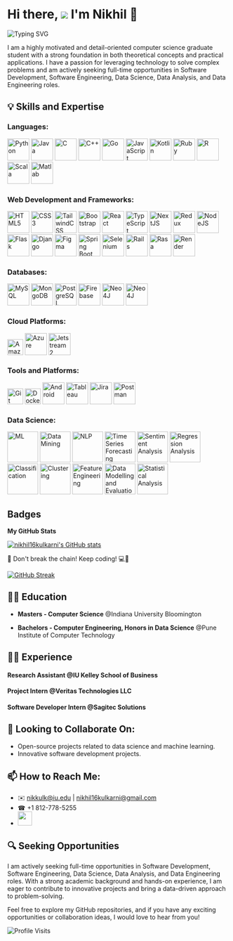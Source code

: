 # Hi there, ![](https://user-images.githubusercontent.com/18350557/176309783-0785949b-9127-417c-8b55-ab5a4333674e.gif) I'm Nikhil 🚀

![Typing SVG](https://readme-typing-svg.herokuapp.com?lines=Welcome+to+My+GitHub;Feel+free+to+explore;Don't+forget+to+leave+a+star!)

I am a highly motivated and detail-oriented computer science graduate student with a strong foundation in both theoretical concepts and practical applications. I have a passion for leveraging technology to solve complex problems and am actively seeking full-time opportunities in Software Development, Software Engineering, Data Science, Data Analysis, and Data Engineering roles.


## 💡 Skills and Expertise


### Languages: <p align="left">
  <a href="https://www.python.org/" target="_blank" rel="noreferrer"><img src="https://raw.githubusercontent.com/danielcranney/readme-generator/main/public/icons/skills/python-colored.svg" width="50" height="50" alt="Python" /></a>
<a href="https://www.oracle.com/java/" target="_blank" rel="noreferrer"><img src="https://raw.githubusercontent.com/danielcranney/readme-generator/main/public/icons/skills/java-colored.svg" width="50" height="50" alt="Java" /></a>
<a href="https://docs.microsoft.com/en-us/cpp/?view=msvc-170" target="_blank" rel="noreferrer"><img src="https://raw.githubusercontent.com/danielcranney/readme-generator/main/public/icons/skills/c-colored.svg" width="50" height="50" alt="C" /></a>
<a href="https://docs.microsoft.com/en-us/cpp/?view=msvc-170" target="_blank" rel="noreferrer"><img src="https://raw.githubusercontent.com/danielcranney/readme-generator/main/public/icons/skills/cplusplus-colored.svg" width="50" height="50" alt="C++" /></a>
<a href="https://go.dev/doc/" target="_blank" rel="noreferrer"><img src="https://raw.githubusercontent.com/danielcranney/readme-generator/main/public/icons/skills/go-colored.svg" width="50" height="50" alt="Go" /></a>
<a href="https://developer.mozilla.org/en-US/docs/Web/JavaScript" target="_blank" rel="noreferrer"><img src="https://raw.githubusercontent.com/danielcranney/readme-generator/main/public/icons/skills/javascript-colored.svg" width="50" height="50" alt="JavaScript" /></a>
<a href="https://kotlinlang.org/" target="_blank" rel="noreferrer"><img src="https://raw.githubusercontent.com/danielcranney/readme-generator/main/public/icons/skills/kotlin-colored.svg" width="50" height="50" alt="Kotlin" /></a>
<a href="https://www.ruby-lang.org/en/" target="_blank" rel="noreferrer"><img src="https://raw.githubusercontent.com/danielcranney/readme-generator/main/public/icons/skills/ruby-colored.svg" width="50" height="50" alt="Ruby" /></a>
  <a href="https://github.com/nikhil16kulkarni/nikhil16kulkarni/assets/45867169/d01b75b9-c093-40f0-8a7c-0dbb32d78529" target="_blank" rel="noreferrer"><img src="https://github.com/nikhil16kulkarni/nikhil16kulkarni/assets/45867169/d01b75b9-c093-40f0-8a7c-0dbb32d78529" width="50" height="50" alt="R" /></a>
  <a href="https://github.com/nikhil16kulkarni/nikhil16kulkarni/assets/45867169/01623ae0-fb30-4419-b34a-47705eeda20f" target="_blank" rel="noreferrer"><img src="https://github.com/nikhil16kulkarni/nikhil16kulkarni/assets/45867169/01623ae0-fb30-4419-b34a-47705eeda20f" width="50" height="50" alt="Scala" /></a>
  <a href="https://github.com/nikhil16kulkarni/nikhil16kulkarni/assets/45867169/77c6aa9a-7f0f-4729-8635-969f7b43aa50" target="_blank" rel="noreferrer"><img src="https://github.com/nikhil16kulkarni/nikhil16kulkarni/assets/45867169/77c6aa9a-7f0f-4729-8635-969f7b43aa50" width="50" height="50" alt="Matlab" /></a>
</p>

### Web Development and Frameworks: <p align="left">

<a href="https://developer.mozilla.org/en-US/docs/Glossary/HTML5" target="_blank" rel="noreferrer"><img src="https://raw.githubusercontent.com/danielcranney/readme-generator/main/public/icons/skills/html5-colored.svg" width="50" height="50" alt="HTML5" /></a>
<a href="https://www.w3.org/TR/CSS/#css" target="_blank" rel="noreferrer"><img src="https://raw.githubusercontent.com/danielcranney/readme-generator/main/public/icons/skills/css3-colored.svg" width="50" height="50" alt="CSS3" /></a>
<a href="https://tailwindcss.com/" target="_blank" rel="noreferrer"><img src="https://raw.githubusercontent.com/danielcranney/readme-generator/main/public/icons/skills/tailwindcss-colored.svg" width="50" height="50" alt="TailwindCSS" /></a>
<a href="https://getbootstrap.com/" target="_blank" rel="noreferrer"><img src="https://raw.githubusercontent.com/danielcranney/readme-generator/main/public/icons/skills/bootstrap-colored.svg" width="50" height="50" alt="Bootstrap" /></a>
<a href="https://reactjs.org/" target="_blank" rel="noreferrer"><img src="https://raw.githubusercontent.com/danielcranney/readme-generator/main/public/icons/skills/react-colored.svg" width="50" height="50" alt="React" /></a>
<a href="https://www.typescriptlang.org/" target="_blank" rel="noreferrer"><img src="https://raw.githubusercontent.com/danielcranney/readme-generator/main/public/icons/skills/typescript-colored.svg" width="50" height="50" alt="TypeScript" /></a>
<a href="https://github.com/nikhil16kulkarni/nikhil16kulkarni/assets/45867169/8bec84af-4870-44ee-a428-a47ba5b6f43a" target="_blank" rel="noreferrer"><img src="https://github.com/nikhil16kulkarni/nikhil16kulkarni/assets/45867169/8bec84af-4870-44ee-a428-a47ba5b6f43a" width="50" height="50" alt="NextJS" /></a>
<a href="https://redux.js.org/" target="_blank" rel="noreferrer"><img src="https://raw.githubusercontent.com/danielcranney/readme-generator/main/public/icons/skills/redux-colored.svg" width="50" height="50" alt="Redux" /></a>
<a href="https://nodejs.org/en/" target="_blank" rel="noreferrer"><img src="https://raw.githubusercontent.com/danielcranney/readme-generator/main/public/icons/skills/nodejs-colored.svg" width="50" height="50" alt="NodeJS" /></a>
<a href="https://github.com/nikhil16kulkarni/nikhil16kulkarni/assets/45867169/c5c90e61-5220-49af-a4e8-892293e1add4" target="_blank" rel="noreferrer"><img src="https://github.com/nikhil16kulkarni/nikhil16kulkarni/assets/45867169/c5c90e61-5220-49af-a4e8-892293e1add4" width="50" height="50" alt="Flask" /></a>
<a href="https://www.djangoproject.com/" target="_blank" rel="noreferrer"><img src="https://raw.githubusercontent.com/danielcranney/readme-generator/main/public/icons/skills/django-colored.svg" width="50" height="50" alt="Django" /></a>
<a href="https://www.figma.com/" target="_blank" rel="noreferrer"><img src="https://raw.githubusercontent.com/danielcranney/readme-generator/main/public/icons/skills/figma-colored.svg" width="50" height="50" alt="Figma" /></a>
 <a href="https://github.com/nikhil16kulkarni/nikhil16kulkarni/assets/45867169/d210941f-71fb-4cf7-a193-fb4dc7722a9a" target="_blank" rel="noreferrer"><img src="https://github.com/nikhil16kulkarni/nikhil16kulkarni/assets/45867169/d210941f-71fb-4cf7-a193-fb4dc7722a9a" width="50" height="50" alt="Spring Boot" /></a>
 <a href="https://github.com/nikhil16kulkarni/nikhil16kulkarni/assets/45867169/3e845898-be45-4b20-8d74-217d539b1c4f" target="_blank" rel="noreferrer"><img src="https://github.com/nikhil16kulkarni/nikhil16kulkarni/assets/45867169/3e845898-be45-4b20-8d74-217d539b1c4f" width="50" height="50" alt="Selenium" /></a>
<a href="https://github.com/nikhil16kulkarni/nikhil16kulkarni/assets/45867169/c6501dd5-0552-43c9-980f-a9efde4d4462" target="_blank" rel="noreferrer"><img src="https://github.com/nikhil16kulkarni/nikhil16kulkarni/assets/45867169/c6501dd5-0552-43c9-980f-a9efde4d4462" width="50" height="50" alt="Rails" /></a>
<a href="https://github.com/nikhil16kulkarni/nikhil16kulkarni/assets/45867169/e9e7e754-ec8c-4c8e-b12c-04815fe17cbd" target="_blank" rel="noreferrer"><img src="https://github.com/nikhil16kulkarni/nikhil16kulkarni/assets/45867169/e9e7e754-ec8c-4c8e-b12c-04815fe17cbd" width="50" height="50" alt="Rasa" /></a>
<a href="https://render.com/" target="_blank" rel="noreferrer"><img src="https://raw.githubusercontent.com/danielcranney/readme-generator/main/public/icons/skills/render-colored.svg" width="50" height="50" alt="Render" /></a>
</p>

### Databases: <p align="left">

<a href="https://www.mysql.com/" target="_blank" rel="noreferrer"><img src="https://raw.githubusercontent.com/danielcranney/readme-generator/main/public/icons/skills/mysql-colored.svg" width="50" height="50" alt="MySQL" /></a>
<a href="https://www.mongodb.com/" target="_blank" rel="noreferrer"><img src="https://raw.githubusercontent.com/danielcranney/readme-generator/main/public/icons/skills/mongodb-colored.svg" width="50" height="50" alt="MongoDB" /></a>
<a href="https://www.postgresql.org/" target="_blank" rel="noreferrer"><img src="https://raw.githubusercontent.com/danielcranney/readme-generator/main/public/icons/skills/postgresql-colored.svg" width="50" height="50" alt="PostgreSQL" /></a>
<a href="https://firebase.google.com/" target="_blank" rel="noreferrer"><img src="https://raw.githubusercontent.com/danielcranney/readme-generator/main/public/icons/skills/firebase-colored.svg" width="50" height="50" alt="Firebase" /></a>
<a href="https://github.com/nikhil16kulkarni/nikhil16kulkarni/assets/45867169/6d1597e5-0bdb-405b-baf3-21ba6a0e9ce7" target="_blank" rel="noreferrer"><img src="https://github.com/nikhil16kulkarni/nikhil16kulkarni/assets/45867169/6d1597e5-0bdb-405b-baf3-21ba6a0e9ce7" width="50" height="50" alt="Neo4J" /></a>
<a href="https://github.com/nikhil16kulkarni/nikhil16kulkarni/assets/45867169/e9160a59-2cc3-4d4d-8df3-9098e6ff532b" target="_blank" rel="noreferrer"><img src="https://github.com/nikhil16kulkarni/nikhil16kulkarni/assets/45867169/e9160a59-2cc3-4d4d-8df3-9098e6ff532b" width="50" height="50" alt="Neo4J" /></a>
</p>

### Cloud Platforms: <p align="left">

<a href="https://aws.amazon.com" target="_blank" rel="noreferrer"><img src="https://raw.githubusercontent.com/danielcranney/readme-generator/main/public/icons/skills/aws-colored.svg" width="36" height="36" alt="Amazon Web Services" /></a>
<a href="https://github.com/nikhil16kulkarni/nikhil16kulkarni/assets/45867169/856c5a62-d590-4f10-b386-d64923441006" target="_blank" rel="noreferrer"><img src="https://github.com/nikhil16kulkarni/nikhil16kulkarni/assets/45867169/856c5a62-d590-4f10-b386-d64923441006" width="50" height="50" alt="Azure" /></a>
<a href="https://github.com/nikhil16kulkarni/nikhil16kulkarni/assets/45867169/2293cbed-7471-44ef-88f2-e67c66cf7832" target="_blank" rel="noreferrer"><img src="https://github.com/nikhil16kulkarni/nikhil16kulkarni/assets/45867169/2293cbed-7471-44ef-88f2-e67c66cf7832" width="50" height="50" alt="Jetstream2" /></a>
</p>

### Tools and Platforms: <p align="left">

<a href="https://git-scm.com/" target="_blank" rel="noreferrer"><img src="https://raw.githubusercontent.com/danielcranney/readme-generator/main/public/icons/skills/git-colored.svg" width="36" height="36" alt="Git" /></a>
<a href="https://www.docker.com/" target="_blank" rel="noreferrer"><img src="https://raw.githubusercontent.com/danielcranney/readme-generator/main/public/icons/skills/docker-colored.svg" width="36" height="36" alt="Docker" /></a>
<a href="https://github.com/nikhil16kulkarni/nikhil16kulkarni/assets/45867169/ae09b783-4cdc-4155-9943-9419550083c3" target="_blank" rel="noreferrer"><img src="https://github.com/nikhil16kulkarni/nikhil16kulkarni/assets/45867169/ae09b783-4cdc-4155-9943-9419550083c3" width="50" height="50" alt="Android" /></a>
<a href="https://github.com/nikhil16kulkarni/nikhil16kulkarni/assets/45867169/c162b8c2-415c-42f5-b805-3ffbbbe69bbd" target="_blank" rel="noreferrer"><img src="https://github.com/nikhil16kulkarni/nikhil16kulkarni/assets/45867169/c162b8c2-415c-42f5-b805-3ffbbbe69bbd" width="50" height="50" alt="Tableau" /></a>
<a href="https://github.com/nikhil16kulkarni/nikhil16kulkarni/assets/45867169/365227ef-6869-40fa-874e-06dbbaa91bf8" target="_blank" rel="noreferrer"><img src="https://github.com/nikhil16kulkarni/nikhil16kulkarni/assets/45867169/365227ef-6869-40fa-874e-06dbbaa91bf8" width="50" height="50" alt="Jira" /></a>
<a href="https://github.com/nikhil16kulkarni/nikhil16kulkarni/assets/45867169/ca58ee58-51dc-4e0f-865a-148dfce9601b" target="_blank" rel="noreferrer"><img src="https://github.com/nikhil16kulkarni/nikhil16kulkarni/assets/45867169/ca58ee58-51dc-4e0f-865a-148dfce9601b" width="50" height="50" alt="Postman" /></a>
</p>


### Data Science: <p align="left">

<a href="https://github.com/nikhil16kulkarni/nikhil16kulkarni/assets/45867169/7464fe93-3128-4cde-a3ad-b8ec84978096" target="_blank" rel="noreferrer"><img src="https://github.com/nikhil16kulkarni/nikhil16kulkarni/assets/45867169/7464fe93-3128-4cde-a3ad-b8ec84978096" width="70" height="70" alt="ML" /></a>
<a href="https://github.com/nikhil16kulkarni/nikhil16kulkarni/assets/45867169/219d20f0-bfb3-4600-8223-3e7f818c8820" target="_blank" rel="noreferrer"><img src="https://github.com/nikhil16kulkarni/nikhil16kulkarni/assets/45867169/219d20f0-bfb3-4600-8223-3e7f818c8820" width="70" height="70" alt="Data Mining" /></a>
<a href="https://github.com/nikhil16kulkarni/nikhil16kulkarni/assets/45867169/ed3c4108-b022-4a8e-958d-5249e2b38e26" target="_blank" rel="noreferrer"><img src="https://github.com/nikhil16kulkarni/nikhil16kulkarni/assets/45867169/ed3c4108-b022-4a8e-958d-5249e2b38e26" width="70" height="70" alt="NLP" /></a>
<a href="https://github.com/nikhil16kulkarni/nikhil16kulkarni/assets/45867169/959ee54c-9a63-46b5-83d5-9aa5ebb8951a" target="_blank" rel="noreferrer"><img src="https://github.com/nikhil16kulkarni/nikhil16kulkarni/assets/45867169/959ee54c-9a63-46b5-83d5-9aa5ebb8951a" width="70" height="70" alt="Time Series Forecasting" /></a>
<a href="https://github.com/nikhil16kulkarni/nikhil16kulkarni/assets/45867169/ba3e4796-95db-450f-8221-07645a31d43a" target="_blank" rel="noreferrer"><img src="https://github.com/nikhil16kulkarni/nikhil16kulkarni/assets/45867169/ba3e4796-95db-450f-8221-07645a31d43a" width="70" height="70" alt="Sentiment Analysis" /></a>
<a href="https://github.com/nikhil16kulkarni/nikhil16kulkarni/assets/45867169/5a5b871b-8c50-4f4f-b7f4-6b5a2a8275fa" target="_blank" rel="noreferrer"><img src="https://github.com/nikhil16kulkarni/nikhil16kulkarni/assets/45867169/5a5b871b-8c50-4f4f-b7f4-6b5a2a8275fa" width="70" height="70" alt="Regression Analysis" /></a>
<a href="https://github.com/nikhil16kulkarni/nikhil16kulkarni/assets/45867169/cba1ea6b-609d-430d-a336-4f93db978935" target="_blank" rel="noreferrer"><img src="https://github.com/nikhil16kulkarni/nikhil16kulkarni/assets/45867169/cba1ea6b-609d-430d-a336-4f93db978935" width="70" height="70" alt="Classification" /></a>
<a href="https://github.com/nikhil16kulkarni/nikhil16kulkarni/assets/45867169/6118f965-9d84-4f1f-8864-ada96b61a539" target="_blank" rel="noreferrer"><img src="https://github.com/nikhil16kulkarni/nikhil16kulkarni/assets/45867169/6118f965-9d84-4f1f-8864-ada96b61a539" width="70" height="70" alt="Clustering" /></a>
<a href="https://github.com/nikhil16kulkarni/nikhil16kulkarni/assets/45867169/d789efb7-7bc9-4f46-a0cc-fe1cecae0022" target="_blank" rel="noreferrer"><img src="https://github.com/nikhil16kulkarni/nikhil16kulkarni/assets/45867169/d789efb7-7bc9-4f46-a0cc-fe1cecae0022" width="70" height="70" alt="Feature Engineering" /></a>
<a href="https://github.com/nikhil16kulkarni/nikhil16kulkarni/assets/45867169/853b8454-ef78-42b8-bde9-5b4134f7ee14" target="_blank" rel="noreferrer"><img src="https://github.com/nikhil16kulkarni/nikhil16kulkarni/assets/45867169/853b8454-ef78-42b8-bde9-5b4134f7ee14" width="70" height="70" alt="Data Modelling and Evaluation" /></a>
<a href="https://github.com/nikhil16kulkarni/nikhil16kulkarni/assets/45867169/97decb77-69f3-47cb-957e-61ce68967696" target="_blank" rel="noreferrer"><img src="https://github.com/nikhil16kulkarni/nikhil16kulkarni/assets/45867169/97decb77-69f3-47cb-957e-61ce68967696" width="70" height="70" alt="Statistical Analysis" /></a>
</p>


## Badges

<b>My GitHub Stats</b>

<a href="http://www.github.com/nikhil16kulkarni"><img src="https://github-readme-stats.vercel.app/api?username=nikhil16kulkarni&show_icons=true&hide=&count_private=true&title_color=3382ed&text_color=ffffff&icon_color=0891b2&bg_color=000000&hide_border=true&show_icons=true" alt="nikhil16kulkarni's GitHub stats" /></a>

🌟 Don't break the chain! Keep coding! 💻🚀

[![GitHub Streak](https://github-readme-streak-stats.herokuapp.com/?user=nikhil16kulkarni&theme=blueberry-duo)](https://github.com/nikhil16kulkarni)


## 🧑‍🎓 Education

- **Masters - Computer Science** @Indiana University Bloomington
  
- **Bachelors - Computer Engineering, Honors in Data Science** @Pune Institute of Computer Technology


## 👨‍💻 Experience

#### Research Assistant @IU Kelley School of Business

#### Project Intern @Veritas Technologies LLC

#### Software Developer Intern @Sagitec Solutions


## 👯 Looking to Collaborate On:

- Open-source projects related to data science and machine learning.
- Innovative software development projects.

## 📫 How to Reach Me:
- ✉️ [nikkulk@iu.edu](mailto:nikkulk@iu.edu) | [nikhil16kulkarni@gmail.com](nikhil16kulkarni@gmail.com)
- ☎ +1 812-778-5255
- <a href="https://www.linkedin.com/in/nikhil16kulkarni" target="_blank" rel="noreferrer"> <picture> <source media="(prefers-color-scheme: dark)" srcset="https://raw.githubusercontent.com/danielcranney/readme-generator/main/public/icons/socials/linkedin-dark.svg" /> <source media="(prefers-color-scheme: light)" srcset="https://raw.githubusercontent.com/danielcranney/readme-generator/main/public/icons/socials/linkedin.svg" /> <img src="https://raw.githubusercontent.com/danielcranney/readme-generator/main/public/icons/socials/linkedin.svg" width="32" height="32" /> </picture> </a>

## 🔍 Seeking Opportunities

I am actively seeking full-time opportunities in Software Development, Software Engineering, Data Science, Data Analysis, and Data Engineering roles. With a strong academic background and hands-on experience, I am eager to contribute to innovative projects and bring a data-driven approach to problem-solving.

Feel free to explore my GitHub repositories, and if you have any exciting opportunities or collaboration ideas, I would love to hear from you!


![Profile Visits](https://komarev.com/ghpvc/?username=nikhil16kulkarni&color=brightgreen)
